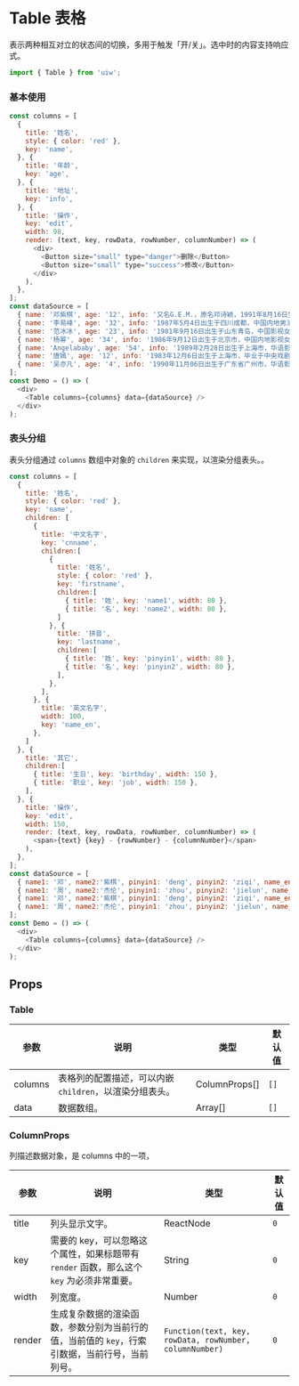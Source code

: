 Table 表格
===

表示两种相互对立的状态间的切换，多用于触发「开/关」。选中时的内容支持响应式。

```jsx
import { Table } from 'uiw';
```

### 基本使用

<!--DemoStart,bgWhite-->
```js
const columns = [
  {
    title: '姓名',
    style: { color: 'red' },
    key: 'name', 
  }, {
    title: '年龄',
    key: 'age',
  }, {
    title: '地址',
    key: 'info',
  }, {
    title: '操作',
    key: 'edit',
    width: 98,
    render: (text, key, rowData, rowNumber, columnNumber) => (
      <div>
        <Button size="small" type="danger">删除</Button>
        <Button size="small" type="success">修改</Button>
      </div>
    ),
  },
];
const dataSource = [
  { name: '邓紫棋', age: '12', info: '又名G.E.M.，原名邓诗颖，1991年8月16日生于中国上海，中国香港创作型女歌手。', edit: '' },
  { name: '李易峰', age: '32', info: '1987年5月4日出生于四川成都，中国内地男演员、流行乐歌手、影视制片人', edit: '' },
  { name: '范冰冰', age: '23', info: '1981年9月16日出生于山东青岛，中国影视女演员、制片人、流行乐女歌手', edit: '' },
  { name: '杨幂', age: '34', info: '1986年9月12日出生于北京市，中国内地影视女演员、流行乐歌手、影视制片人。', edit: '' },
  { name: 'Angelababy', age: '54', info: '1989年2月28日出生于上海市，华语影视女演员、时尚模特。', edit: '' },
  { name: '唐嫣', age: '12', info: '1983年12月6日出生于上海市，毕业于中央戏剧学院表演系本科班', edit: '' },
  { name: '吴亦凡', age: '4', info: '1990年11月06日出生于广东省广州市，华语影视男演员、流行乐歌手。', edit: '' },
];
const Demo = () => (
  <div>
    <Table columns={columns} data={dataSource} />
  </div>
);
```
<!--End-->


### 表头分组

表头分组通过 `columns` 数组中对象的 `children` 来实现，以渲染分组表头。。

<!--DemoStart,bgWhite-->
```js
const columns = [
  {
    title: '姓名',
    style: { color: 'red' },
    key: 'name', 
    children: [
      {
        title: '中文名字',
        key: 'cnname',
        children:[
          {
            title: '姓名',
            style: { color: 'red' },
            key: 'firstname',
            children:[
              { title: '姓', key: 'name1', width: 80 },
              { title: '名', key: 'name2', width: 80 },
            ]
          }, {
            title: '拼音',
            key: 'lastname',
            children:[
              { title: '姓', key: 'pinyin1', width: 80 },
              { title: '名', key: 'pinyin2', width: 80 },
            ],
          },
        ],
      }, {
        title: '英文名字',
        width: 100,
        key: 'name_en',
      },
    ]
  }, {
    title: '其它',
    children:[
      { title: '生日', key: 'birthday', width: 150 },
      { title: '职业', key: 'job', width: 150 },
    ],
  }, {
    title: '操作',
    key: 'edit',
    width: 150,
    render: (text, key, rowData, rowNumber, columnNumber) => (
      <span>{text} {key} - {rowNumber} - {columnNumber}</span>
    ),
  },
];
const dataSource = [
  { name1: '邓', name2:'紫棋', pinyin1: 'deng', pinyin2: 'ziqi', name_en: 'G.E.M.', birthday: '1991年8月16日', job: '唱作歌手、作曲人', edit:'' },
  { name1: '周', name2:'杰伦', pinyin1: 'zhou', pinyin2: 'jielun', name_en: 'Jay Chou', birthday: '1979年1月18日', job: '歌手、音乐人', edit:'' },
  { name1: '邓', name2:'紫棋', pinyin1: 'deng', pinyin2: 'ziqi', name_en: 'G.E.M.', birthday: '1991年8月16日', job: '唱作歌手、作曲人', edit:'' },
  { name1: '周', name2:'杰伦', pinyin1: 'zhou', pinyin2: 'jielun', name_en: 'Jay Chou', birthday: '1979年1月18日', job: '歌手、音乐人', edit:'' },
];
const Demo = () => (
  <div>
    <Table columns={columns} data={dataSource} />
  </div>
);
```
<!--End-->

## Props

### Table

| 参数 | 说明 | 类型 | 默认值 |
|--------- |-------- |--------- |-------- |
| columns | 表格列的配置描述，可以内嵌 `children`，以渲染分组表头。| ColumnProps[] | `[]` |
| data | 数据数组。| Array[] | `[]` |

### ColumnProps

列描述数据对象，是 columns 中的一项，

| 参数 | 说明 | 类型 | 默认值 |
|--------- |-------- |--------- |-------- |
| title | 列头显示文字。| ReactNode | `0` |
| key | 需要的 key，可以忽略这个属性，如果标题带有 `render` 函数，那么这个 `key` 为必须非常重要。| String | `0` |
| width | 列宽度。| Number | `0` |
| render | 生成复杂数据的渲染函数，参数分别为当前行的值，当前值的 `key`，行索引数据，当前行号，当前列号。| `Function(text, key, rowData, rowNumber, columnNumber)` | `0` |